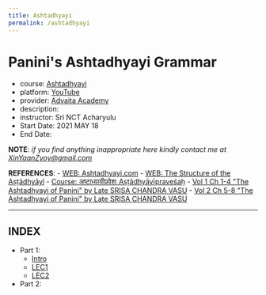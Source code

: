 ```yaml
---
title: Ashtadhyayi
permalink: /ashtadhyayi
---
```


# Panini's Ashtadhyayi Grammar
- course: [Ashtadhyayi](https://www.youtube.com/channel/UCYWSU0IMTLiX2Ftr3Y3jNdw)
- platform: [YouTube](https://www.youtube.com/)
- provider: [Advaita Academy](https://www.advaita-academy.org/)
- description:  
- instructor: Sri NCT Acharyulu
- Start Date: 2021 MAY 18
- End Date:

**NOTE**: *if you find anything inappropriate here kindly contact me at XinYaanZyoy@gmail.com*

**REFERENCES**: 
    - [WEB: Ashtadhyayi.com](https://ashtadhyayi.com/)
    - [WEB: The Structure of the Aṣṭādhyāyī](https://www.learnsanskrit.org/panini/structure/)
    - [Course: अष्टाध्यायीप्रवेशः Aṣṭādhyāyīpraveśaḥ](https://www.sanskritfromhome.in/course/ashtadhyayipravesha/)
    - [Vol 1 Ch 1-4 "The Ashtadhyayi of Panini" by Late SRISA CHANDRA VASU](https://archive.org/details/dli.ernet.285912)
    - [Vol 2 Ch 5-8 "The Ashtadhyayi of Panini" by Late SRISA CHANDRA VASU](https://archive.org/details/dli.ernet.285913)
    
______________

## INDEX
- Part 1: 
    - [Intro](/OCBooks/ashtadhyayi/notes/part1/lec0)
    - [LEC1](/OCBooks/ashtadhyayi/notes/part1/lec1)
    - [LEC2](/OCBooks/ashtadhyayi/notes/part1/lec2)
- Part 2: